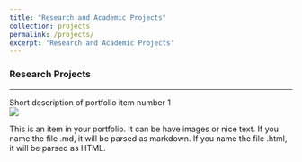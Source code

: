 ```yaml
---
title: "Research and Academic Projects"
collection: projects
permalink: /projects/
excerpt: 'Research and Academic Projects'
---
```


### Research Projects<br>
<hr style="height:1px;border:none;color:#333;background-color:#333;" />

Short description of portfolio item number 1<br/><img src='/images/500x300.png'>

This is an item in your portfolio. It can be have images or nice text. If you name the file .md, it will be parsed as markdown. If you name the file .html, it will be parsed as HTML. 
